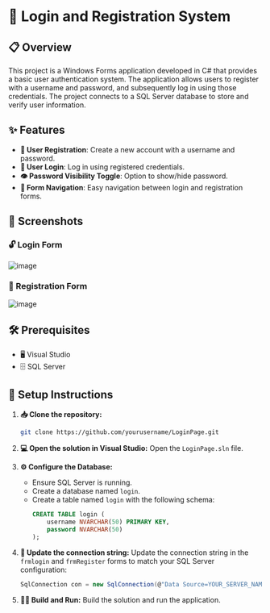 # 🔐 Login and Registration System

## 📋 Overview
This project is a Windows Forms application developed in C# that provides a basic user authentication system. The application allows users to register with a username and password, and subsequently log in using those credentials. The project connects to a SQL Server database to store and verify user information.

## ✨ Features
- **📝 User Registration**: Create a new account with a username and password.
- **🔑 User Login**: Log in using registered credentials.
- **👁️ Password Visibility Toggle**: Option to show/hide password.
- **🔄 Form Navigation**: Easy navigation between login and registration forms.

## 📸 Screenshots

### 🔓 Login Form
![image](https://github.com/shashank-pd/LoginAndRegister/assets/110643754/7be58fdc-4991-4fa8-99b8-4eacfa3f05e7)


### 📝 Registration Form
![image](https://github.com/shashank-pd/LoginAndRegister/assets/110643754/6282a1dd-14e0-44d0-9275-9fb82e23a949)


## 🛠️ Prerequisites
- 🖥️ Visual Studio
- 🗄️ SQL Server

## 🚀 Setup Instructions

1. **📥 Clone the repository:**
    ```bash
    git clone https://github.com/yourusername/LoginPage.git
    ```

2. **💻 Open the solution in Visual Studio:**
    Open the `LoginPage.sln` file.

3. **⚙️ Configure the Database:**
    - Ensure SQL Server is running.
    - Create a database named `login`.
    - Create a table named `login` with the following schema:
      ```sql
      CREATE TABLE login (
          username NVARCHAR(50) PRIMARY KEY,
          password NVARCHAR(50)
      );
      ```

4. **🔧 Update the connection string:**
    Update the connection string in the `frmlogin` and `frmRegister` forms to match your SQL Server configuration:
    ```csharp
    SqlConnection con = new SqlConnection(@"Data Source=YOUR_SERVER_NAME;Initial Catalog=login;Integrated Security=True");
    ```

5. **🏃‍♂️ Build and Run:**
    Build the solution and run the application.
